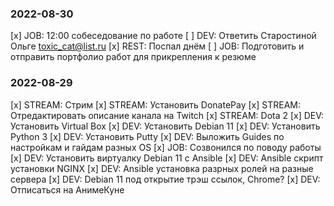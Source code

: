 ### 2022-08-30

[x] JOB: 12:00 собеседование по работе 
[ ] DEV: Ответить Старостиной Ольге toxic_cat@list.ru
[x] REST: Поспал днём
[ ] JOB: Подготовить и отправить портфолио работ для прикрепления к резюме 

### 2022-08-29

[x] STREAM: Стрим
[x] STREAM: Установить DonatePay
[x] STREAM: Отредактировать описание канала на Twitch
[x] STREAM: Dota 2
[x] DEV: Установить Virtual Box 
[x] DEV: Установить Debian 11
[x] DEV: Установить Python 3
[x] DEV: Установить Putty 
[x] DEV: Выложить Guides по настройкам и гайдам разных OS 
[x] JOB: Созвонился по поводу работы
[x] DEV: Установить виртуалку Debian 11 с Ansible
[x] DEV: Ansible скрипт установки NGINX
[x] DEV: Ansible установка разрных ролей на разные сервера
[x] DEV: Debian 11 под открытие трэш ссылок, Chrome? 
[x] DEV: Отписаться на АнимеКуне